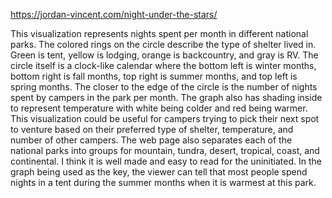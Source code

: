 https://jordan-vincent.com/night-under-the-stars/

This visualization represents nights spent per month in different national parks. The colored rings on the circle describe the type of shelter lived in. Green is tent, yellow is lodging, orange is backcountry, and gray is RV. The circle itself is a clock-like calendar where the bottom left is winter months, bottom right is fall months, top right is summer months, and top left is spring months. The closer to the edge of the circle is the number of nights spent by campers in the park per month. The graph also has shading inside to represent temperature with white being colder and red being warmer. This visualization could be useful for campers trying to pick their next spot to venture based on their preferred type of shelter, temperature, and number of other campers. The web page also separates each of the national parks into groups for mountain, tundra, desert, tropical, coast, and continental. I think it is well made and easy to read for the uninitiated. In the graph being used as the key, the viewer can tell that most people spend nights in a tent during the summer months when it is warmest at this park.
